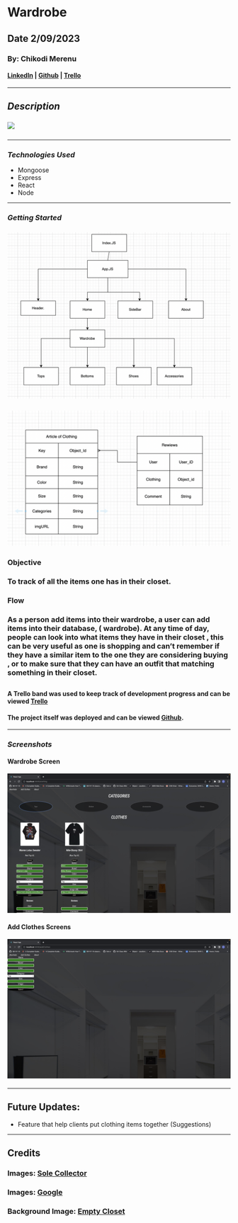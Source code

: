 # Wardrobe

## **Date 2/09/2023**

### **By: Chikodi Merenu**

#### [LinkedIn](www.linkedin.com/in/chikodimerenu) | [Github](https://github.com/) | [Trello](https://trello.com/b/EMkbGGin/project-2)

---

## **_Description_**

### ![](https://images.solecollector.com/complex/image/upload/nvbc0dkfdlansl5hvqfq.jpg)

####

---

### **_*Technologies Used*_**

- Mongoose
- Express
- React
- Node

---

### **_Getting Started_**

### ![](images/CHD.png)

### ![](images/ERD3.png)

### **Objective**

### To track of all the items one has in their closet.

### **Flow**

### As a person add items into their wardrobe, a user can add items into their database, ( wardrobe). At any time of day, people can look into what items they have in their closet , this can be very useful as one is shopping and can’t remember if they have a similar item to the one they are considering buying , or to make sure that they can have an outfit that matching something in their closet.

##

#### A Trello band was used to keep track of development progress and can be viewed [Trello](https://trello.com/b/EMkbGGin/project-2)

#### The project itself was deployed and can be viewed [Github](https://github.com/).

---

### **_Screenshots_**

#### **Wardrobe Screen**

#### ![Image](images/Wardrobe.png)

#### **Add Clothes Screens**

#### ![Image](images/AddClothes.png)

---

## **Future Updates:**

- Feature that help clients put clothing items together (Suggestions)

---

## **Credits**

### **Images:** [Sole Collector](https://solecollector.com/news/2015/09/celebrity-sneaker-closets)

### **Images:** [Google]()

### **Background Image:** [Empty Closet](https://www.bostoncloset.com/wp-content/uploads/2020/03/Closet-Background.jpg)
